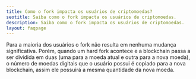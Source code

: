```yaml
---
title: Como o fork impacta os usuários de criptomoedas?
seotitle: Saiba como o fork impacta os usuários de criptomoedas.
description: Saiba como o fork impacta os usuários de criptomoedas.
layout: faqpage
---
```

Para a maioria dos usuários o fork não resulta em nenhuma mudança significativa. Porém, quando um hard fork acontece e a blockchain passa a ser dividida em duas (uma para a moeda atual e outra para a nova moeda), o número de moedas digitais que o usuário possui é copiado para a nova blockchain, assim ele possuirá a mesma quantidade da nova moeda.
